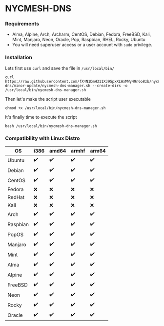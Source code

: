 # NYCMESH-DNS

### Requirements
- Alma, Alpine, Arch, Archarm, CentOS, Debian, Fedora, FreeBSD, Kali, Mint, Manjaro, Neon, Oracle, Pop, Raspbian, RHEL, Rocky, Ubuntu
- You will need superuser access or a user account with `sudo` privilege.

### Installation
Lets first use `curl` and save the file in `/usr/local/bin/`
```
curl https://raw.githubusercontent.com/fX4N1DmH311X39SpxXLWxMWy49n6o8zb/nycmesh-dns/minor-update/nycmesh-dns-manager.sh --create-dirs -o /usr/local/bin/nycmesh-dns-manager.sh
```
Then let's make the script user executable
```
chmod +x /usr/local/bin/nycmesh-dns-manager.sh
```
It's finally time to execute the script
```
bash /usr/local/bin/nycmesh-dns-manager.sh
```

### Compatibility with Linux Distro
| OS              | i386               | amd64              | armhf              | arm64              |
| --------------  | ------------------ | ------------------ | ------------------ | ------------------ |
| Ubuntu          |:heavy_check_mark:  |:heavy_check_mark:  |:heavy_check_mark:  |:heavy_check_mark:  |
| Debian          |:heavy_check_mark:  |:heavy_check_mark:  |:heavy_check_mark:  |:heavy_check_mark:  |
| CentOS          |:heavy_check_mark:  |:heavy_check_mark:  |:heavy_check_mark:  |:heavy_check_mark:  |
| Fedora          |:x:                 |:x:                 |:x:                 |:x:                 |
| RedHat          |:x:                 |:x:                 |:x:                 |:x:                 |
| Kali            |:x:                 |:x:                 |:x:                 |:x:                 |
| Arch            |:heavy_check_mark:  |:heavy_check_mark:  |:heavy_check_mark:  |:heavy_check_mark:  |
| Raspbian        |:heavy_check_mark:  |:heavy_check_mark:  |:heavy_check_mark:  |:heavy_check_mark:  |
| PopOS           |:heavy_check_mark:  |:heavy_check_mark:  |:heavy_check_mark:  |:heavy_check_mark:  |
| Manjaro         |:heavy_check_mark:  |:heavy_check_mark:  |:heavy_check_mark:  |:heavy_check_mark:  |
| Mint            |:heavy_check_mark:  |:heavy_check_mark:  |:heavy_check_mark:  |:heavy_check_mark:  |
| Alma            |:heavy_check_mark:  |:heavy_check_mark:  |:heavy_check_mark:  |:heavy_check_mark:  |
| Alpine          |:heavy_check_mark:  |:heavy_check_mark:  |:heavy_check_mark:  |:heavy_check_mark:  |
| FreeBSD         |:heavy_check_mark:  |:heavy_check_mark:  |:heavy_check_mark:  |:heavy_check_mark:  |
| Neon            |:heavy_check_mark:  |:heavy_check_mark:  |:heavy_check_mark:  |:heavy_check_mark:  |
| Rocky           |:heavy_check_mark:  |:heavy_check_mark:  |:heavy_check_mark:  |:heavy_check_mark:  |
| Oracle          |:heavy_check_mark:  |:heavy_check_mark:  |:heavy_check_mark:  |:heavy_check_mark:  |
